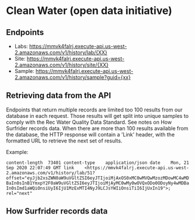 # Clean Water (open data initiative)

## Endpoints

  - Labs: https://mmvk4falrj.execute-api.us-west-2.amazonaws.com/v1/history/lab/{XX}
  - Site: https://mmvk4falrj.execute-api.us-west-2.amazonaws.com/v1/history/site/{XX}
  - Sample: https://mmvk4falrj.execute-api.us-west-2.amazonaws.com/v1/history/sample?guid={xx}
  
## Retrieving data from the API
  
Endpoints that return multiple records are limited too 100 results from our database in each request. Those results will get split into unique samples to comply with the Rec Water Quality Data Standard. See notes on How Surfrider records data. When there are more than 100 results available from the database, the HTTP response will contain a 'Link' header, with the formatted URL to retrieve the next set of results.

Example:

`
content-length	73401
content-type	application/json
date	Mon, 21 Sep 2020 22:07:49 GMT
link	<https://mmvk4falrj.execute-api.us-west-2.amazonaws.com/v1/history/lab/51?offset="eyJjb2xsZWN0aW9uVGltZSI6eyJTIjoiMjAxOS0xMC0wMVQwMzozMDowMC4wMDBaIn0sInB1YmxpY2F0aW9uVGltZSI6eyJTIjoiMjAyMC0wMy0wOVQxODo0ODoyNy4wMDBaIn0sImd1aWQiOnsiUyI6IjU1MzExMTI4NyJ9LCJsYWIiOnsiTiI6IjUxIn19">; rel="next"
`

## How Surfrider records data

